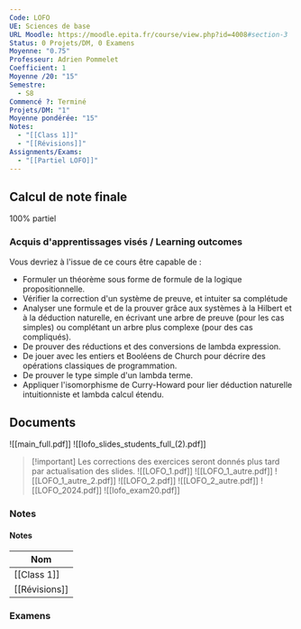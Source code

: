 ```yaml
---
Code: LOFO
UE: Sciences de base
URL Moodle: https://moodle.epita.fr/course/view.php?id=4008#section-3
Status: 0 Projets/DM, 0 Examens
Moyenne: "0.75"
Professeur: Adrien Pommelet
Coefficient: 1
Moyenne /20: "15"
Semestre:
  - S8
Commencé ?: Terminé
Projets/DM: "1"
Moyenne pondérée: "15"
Notes:
  - "[[Class 1]]"
  - "[[Révisions]]"
Assignments/Exams:
  - "[[Partiel LOFO]]"
---
```

## Calcul de note finale
100% partiel
### Acquis d'apprentissages visés / Learning outcomes
Vous devriez à l'issue de ce cours être capable de :
- Formuler un théorème sous forme de formule de la logique propositionnelle.
- Vérifier la correction d'un système de preuve, et intuiter sa complétude
- Analyser une formule et de la prouver grâce aux systèmes à la Hilbert et à la déduction naturelle, en écrivant une arbre de preuve (pour les cas simples) ou complétant un arbre plus complexe (pour des cas compliqués).
- De prouver des réductions et des conversions de lambda expression.
- De jouer avec les entiers et Booléens de Church pour décrire des opérations classiques de programmation.
- De prouver le type simple d'un lambda terme.
- Appliquer l'isomorphisme de Curry-Howard pour lier déduction naturelle intuitionniste et lambda calcul étendu.
  
## Documents
![[main_full.pdf]]
![[lofo_slides_students_full_(2).pdf]]

> [!important] Les corrections des exercices seront donnés plus tard par actualisation des slides.
![[LOFO_1.pdf]]
![[LOFO_1_autre.pdf]]
![[LOFO_1_autre_2.pdf]]
![[LOFO_2.pdf]]
![[LOFO_2_autre.pdf]]
![[LOFO_2024.pdf]]
![[lofo_exam20.pdf]]
  
### Notes
#### Notes
|Nom|
|---|
|[[Class 1]]|
|[[Révisions]]|
  
  
### Examens